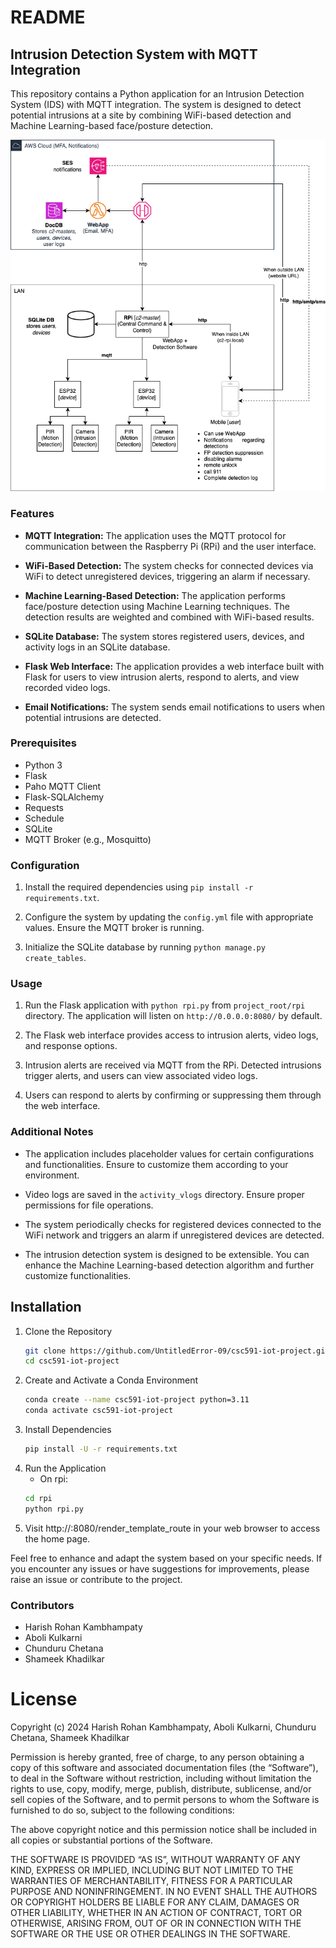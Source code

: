 # README

## Intrusion Detection System with MQTT Integration

This repository contains a Python application for an Intrusion Detection System (IDS) with MQTT integration. The system is designed to detect potential intrusions at a site by combining WiFi-based detection and Machine Learning-based face/posture detection.

![Architecture Diagram](./project-architecture.drawio.png)

### Features

- **MQTT Integration:** The application uses the MQTT protocol for communication between the Raspberry Pi (RPi) and the user interface.

- **WiFi-Based Detection:** The system checks for connected devices via WiFi to detect unregistered devices, triggering an alarm if necessary.

- **Machine Learning-Based Detection:** The application performs face/posture detection using Machine Learning techniques. The detection results are weighted and combined with WiFi-based results.

- **SQLite Database:** The system stores registered users, devices, and activity logs in an SQLite database.

- **Flask Web Interface:** The application provides a web interface built with Flask for users to view intrusion alerts, respond to alerts, and view recorded video logs.

- **Email Notifications:** The system sends email notifications to users when potential intrusions are detected.

### Prerequisites

- Python 3
- Flask
- Paho MQTT Client
- Flask-SQLAlchemy
- Requests
- Schedule
- SQLite
- MQTT Broker (e.g., Mosquitto)

### Configuration

1. Install the required dependencies using `pip install -r requirements.txt`.

2. Configure the system by updating the `config.yml` file with appropriate values. Ensure the MQTT broker is running.

3. Initialize the SQLite database by running `python manage.py create_tables`.

### Usage

1. Run the Flask application with `python rpi.py` from `project_root/rpi` directory. The application will listen on `http://0.0.0.0:8080/` by default.

2. The Flask web interface provides access to intrusion alerts, video logs, and response options.

3. Intrusion alerts are received via MQTT from the RPi. Detected intrusions trigger alerts, and users can view associated video logs.

4. Users can respond to alerts by confirming or suppressing them through the web interface.

### Additional Notes

- The application includes placeholder values for certain configurations and functionalities. Ensure to customize them according to your environment.

- Video logs are saved in the `activity_vlogs` directory. Ensure proper permissions for file operations.

- The system periodically checks for registered devices connected to the WiFi network and triggers an alarm if unregistered devices are detected.

- The intrusion detection system is designed to be extensible. You can enhance the Machine Learning-based detection algorithm and further customize functionalities.

## Installation

1. Clone the Repository
    ```bash
    git clone https://github.com/UntitledError-09/csc591-iot-project.git
    cd csc591-iot-project
    ```
2. Create and Activate a Conda Environment
    ```bash
    conda create --name csc591-iot-project python=3.11
    conda activate csc591-iot-project
    ```
3. Install Dependencies
    ```bash
    pip install -U -r requirements.txt
    ```
4. Run the Application
   - On rpi:
    ```bash
    cd rpi
    python rpi.py
    ```
5. Visit http://<device-ip>:8080/render_template_route in your web browser to access the home page.

Feel free to enhance and adapt the system based on your specific needs. If you encounter any issues or have suggestions for improvements, please raise an issue or contribute to the project.

### Contributors
- Harish Rohan Kambhampaty
- Aboli Kulkarni
- Chunduru Chetana
- Shameek Khadilkar

# License

Copyright (c) 2024 Harish Rohan Kambhampaty, Aboli Kulkarni, Chunduru Chetana, Shameek Khadilkar

Permission is hereby granted, free of charge, to any person obtaining a copy of this software and associated documentation files (the “Software”), to deal in the Software without restriction, including without limitation the rights to use, copy, modify, merge, publish, distribute, sublicense, and/or sell copies of the Software, and to permit persons to whom the Software is furnished to do so, subject to the following conditions:

The above copyright notice and this permission notice shall be included in all copies or substantial portions of the Software.

THE SOFTWARE IS PROVIDED “AS IS”, WITHOUT WARRANTY OF ANY KIND, EXPRESS OR IMPLIED, INCLUDING BUT NOT LIMITED TO THE WARRANTIES OF MERCHANTABILITY, FITNESS FOR A PARTICULAR PURPOSE AND NONINFRINGEMENT. IN NO EVENT SHALL THE AUTHORS OR COPYRIGHT HOLDERS BE LIABLE FOR ANY CLAIM, DAMAGES OR OTHER LIABILITY, WHETHER IN AN ACTION OF CONTRACT, TORT OR OTHERWISE, ARISING FROM, OUT OF OR IN CONNECTION WITH THE SOFTWARE OR THE USE OR OTHER DEALINGS IN THE SOFTWARE.
